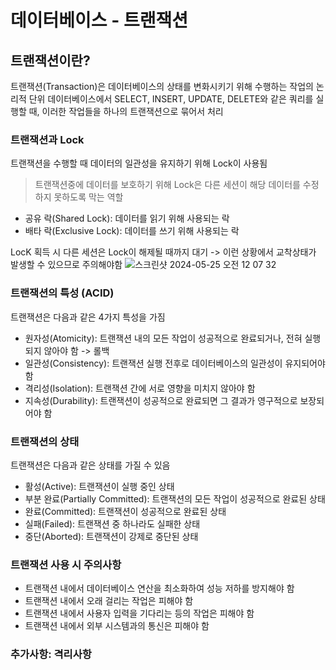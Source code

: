 # 데이터베이스 - 트랜잭션
## 트랜잭션이란?
트랜잭션(Transaction)은 데이터베이스의 상태를 변화시키기 위해 수행하는 작업의 논리적 단위 데이터베이스에서 SELECT, INSERT, UPDATE, DELETE와 같은 쿼리를 실행할 때, 이러한 작업들을 하나의 트랜잭션으로 묶어서 처리

### 트랜잭션과 Lock
트랜잭션을 수행할 때 데이터의 일관성을 유지하기 위해 Lock이 사용됨
> 트랜잭션중에 데이터를 보호하기 위해 Lock은 다른 세션이 해당 데이터를 수정하지 못하도록 막는 역할
- 공유 락(Shared Lock): 데이터를 읽기 위해 사용되는 락
- 배타 락(Exclusive Lock): 데이터를 쓰기 위해 사용되는 락

LocK 획득 시 다른 세션은 Lock이 해제될 때까지 대기
-> 이런 상황에서 교착상태가 발생할 수 있으므로 주의해야함
![스크린샷 2024-05-25 오전 12 07 32](https://github.com/5dotseven/cs-basic-study/assets/144773042/055f5b34-46c5-4c27-876d-182d43545a22)

### 트랜잭션의 특성 (ACID)
트랜잭션은 다음과 같은 4가지 특성을 가짐
- 원자성(Atomicity): 트랜잭션 내의 모든 작업이 성공적으로 완료되거나, 전혀 실행되지 않아야 함 -> 롤백
- 일관성(Consistency): 트랜잭션 실행 전후로 데이터베이스의 일관성이 유지되어야 함
- 격리성(Isolation): 트랜잭션 간에 서로 영향을 미치지 않아야 함
- 지속성(Durability): 트랜잭션이 성공적으로 완료되면 그 결과가 영구적으로 보장되어야 함 
### 트랜잭션의 상태
트랜잭션은 다음과 같은 상태를 가질 수 있음
- 활성(Active): 트랜잭션이 실행 중인 상태
- 부분 완료(Partially Committed): 트랜잭션의 모든 작업이 성공적으로 완료된 상태
- 완료(Committed): 트랜잭션이 성공적으로 완료된 상태
- 실패(Failed): 트랜잭션 중 하나라도 실패한 상태
- 중단(Aborted): 트랜잭션이 강제로 중단된 상태

### 트랜잭션 사용 시 주의사항
- 트랜잭션 내에서 데이터베이스 연산을 최소화하여 성능 저하를 방지해야 함
- 트랜잭션 내에서 오래 걸리는 작업은 피해야 함
- 트랜잭션 내에서 사용자 입력을 기다리는 등의 작업은 피해야 함
- 트랜잭션 내에서 외부 시스템과의 통신은 피해야 함


### 추가사항: 격리사항
